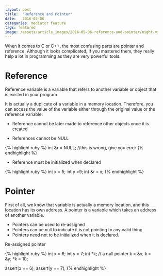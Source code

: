 ```yaml
---
layout: post
title:  "Reference and Pointer"
date:   2016-05-06
categories: mediator feature
tags: featured
image: /assets/article_images/2016-05-06-reference-and-pointer/night-view.jpg
---
```

When it comes to C or C++, the most confusing parts are pointer and reference. Although it looks complicated, if you mastered them, they really help a lot in programming as they are very powerful tools.  

# Reference

Reference variable is a variable that refers to another variable or object that is existed in your program.  

It is actually a duplicate of a variable in a memory location. Therefore, you can access the value of the variable either through the original value or the reference variable.

* Reference cannot be later made to reference other objects once it is created  

* References cannot be NULL

{% highlight ruby %}
int &r = NULL; //this is wrong, give you error
{% endhighlight %}

* Reference must be initialized when declared

{% highlight ruby %}
int x = 5;
int y =9;
int &r = x;
{% endhighlight %}

# Pointer

First of all, we know that variable is actually a memory location, and this location has its own address. A pointer is a variable which takes an address of another variable.

* Pointers can be used to re-assigned
* Pointers can be null to indicate it is not pointing to any valid thing.
* Pointers need not to be initialized when it is declared.

Re-assigned pointer

{% highlight ruby %}
int x = 6;
int y = 7;
int *k;  // a null pointer
k = &x;
k = &y;
*k = 10;

assert(x == 6);
assert(y == 7);
{% endhighlight %}
